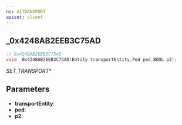 ```yaml
---
ns: AITRANSPORT
apiset: client
---
```

## _0x4248AB2EEB3C75AD

```c
// 0x4248AB2EEB3C75AD
void _0x4248AB2EEB3C75AD(Entity transportEntity,Ped ped,BOOL p2);
```

_SET_TRANSPORT_*

## Parameters
* **transportEntity**:
* **ped**:
* **p2**:




